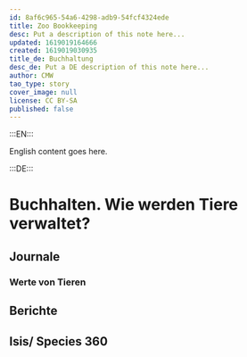 ```yaml
---
id: 8af6c965-54a6-4298-adb9-54fcf4324ede
title: Zoo Bookkeeping
desc: Put a description of this note here...
updated: 1619019164666
created: 1619019030935
title_de: Buchhaltung
desc_de: Put a DE description of this note here...
author: CMW
tao_type: story
cover_image: null
license: CC BY-SA
published: false
---
```


:::EN:::

English content goes here.

:::DE:::

# Buchhalten. Wie werden Tiere verwaltet?

## Journale

### Werte von Tieren

## Berichte

## Isis/ Species 360
